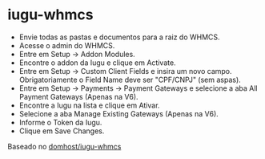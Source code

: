 # iugu-whmcs

- Envie todas as pastas e documentos para a raiz do WHMCS.
- Acesse o admin do WHMCS.
- Entre em Setup -> Addon Modules.
- Encontre o addon da Iugu e clique em Activate.
- Entre em Setup -> Custom Client Fields e insira um novo campo. Obrigatoriamente o Field Name deve ser "CPF/CNPJ" (sem aspas).
- Entre em Setup -> Payments -> Payment Gateways e selecione a aba All Payment Gateways (Apenas na V6).
- Encontre a Iugu na lista e clique em Ativar.
- Selecione a aba Manage Existing Gateways (Apenas na V6).
- Informe o Token da Iugu.
- Clique em Save Changes.

Baseado no [domhost/iugu-whmcs][1]

[1]: https://github.com/domhost/iugu-whmcs
